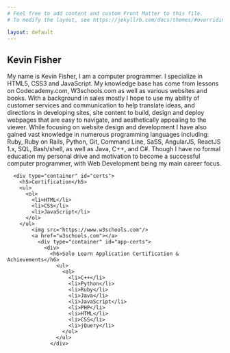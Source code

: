 ```yaml
---
# Feel free to add content and custom Front Matter to this file.
# To modify the layout, see https://jekyllrb.com/docs/themes/#overriding-theme-defaults

layout: default
---
```


  <html>
      <title> Kevin's Portfolio </title>
  <head>
        <meta lang="en" meta-charset="UTC-8">
        <a link="css_portfolio.cs" rel="html/css" type="stylesheet.cs"></a>
      </head>
        <body>
          <h2> Kevin Fisher </h2>
        <p> My name is Kevin Fisher, I am a computer programmer. I specialize in HTML5, CSS3 and JavaScript. My knowledge base has come from lessons on Codecademy.com, W3schools.com as well as various websites and books. With a background in sales mostly I hope to use my ability of customer services and communication to help translate ideas, and directions in developing sites, site content to build, design and deploy webpages that are easy to navigate, and aesthetically appealing to the viewer. While focusing on website design and development I have also gained vast knowledge in numerous programming languages including: Ruby, Ruby on Rails, Python, Git, Command Line, SaSS, AngularJS, ReactJS 1.x, SQL, Bash/shell, as well as Java, C++, and C#. Though I have no formal education my personal drive and motivation to become a successful computer programmer, with Web Development being my main career focus.</p>

      <div type="container" id="certs">
        <h5>Certification</h5>
        <ul>
          <ol>
            <li>HTML</li>
            <li>CSS</li>
            <li>JavaScript</li>
          </ol>
        </ul>
            <img src="https://www.w3schools.com"/>
            <a href="w3schools.com"></a>
              <div type="container" id="app-certs">
                <div>
                  <h6>Solo Learn Application Certification & Achievements</h6>
                    <ul>
                      <ol>
                        <li>C++</li>
                        <li>Python</li>
                        <li>Ruby</li>
                        <li>Java</li>
                        <li>JavaScript</li>
                        <li>PHP</li>
                        <li>HTML</li>
                        <li>CSS</li>
                        <li>jQuery</li>
                      </ol>
                    </ul>
                  </div>
